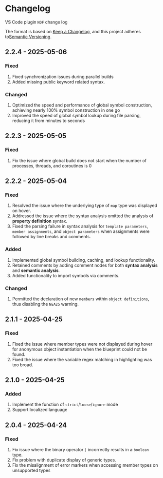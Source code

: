 # Changelog

VS Code plugin `NDF` change log

The format is based on [Keep a Changelog](https://keepachangelog.com/en/1.1.0/),
and this project adheres to[Semantic Versioning](https://semver.org/spec/v2.0.0.html).

## 2.2.4 - 2025-05-06

### Fixed

1. Fixed synchronization issues during parallel builds
2. Added missing public keyword related syntax.

### Changed

1. Optimized the speed and performance of global symbol construction, achieving nearly 100% symbol construction in one go
2. Improved the speed of global symbol lookup during file parsing, reducing it from minutes to seconds


## 2.2.3 - 2025-05-05

### Fixed

1. Fix the issue where global build does not start when the number of processes, threads, and coroutines is 0


## 2.2.2 - 2025-05-04

### Fixed

1. Resolved the issue where the underlying type of `map` type was displayed on hover.
2. Addressed the issue where the syntax analysis omitted the analysis of **property definition** syntax.
3. Fixed the parsing failure in syntax analysis for `template parameters`, `member assignments`, and `object parameters` when assignments were followed by line breaks and comments.

### Added

1. Implemented global symbol building, caching, and lookup functionality.
2. Retained comments by adding comment nodes for both **syntax analysis** and **semantic analysis**.
3. Added functionality to import symbols via comments.

### Changed

1. Permitted the declaration of new `members` within `object definitions`, thus disabling the `NEA25` warning.


## 2.1.1 - 2025-04-25

### Fixed

1. Fixed the issue where member types were not displayed during hover for anonymous object instantiation when the blueprint could not be found.
2. Fixed the issue where the variable regex matching in highlighting was too broad.


## 2.1.0 - 2025-04-25

### Added

1. Implement the function of `strict`/`loose`/`ignore` mode
2. Support localized language


## 2.0.4 - 2025-04-24

### Fixed

1. Fix issue where the binary operator `|` incorrectly results in a `boolean` type.
2. Fix problem with duplicate display of generic types.
3. Fix the misalignment of error markers when accessing member types on unsupported types
